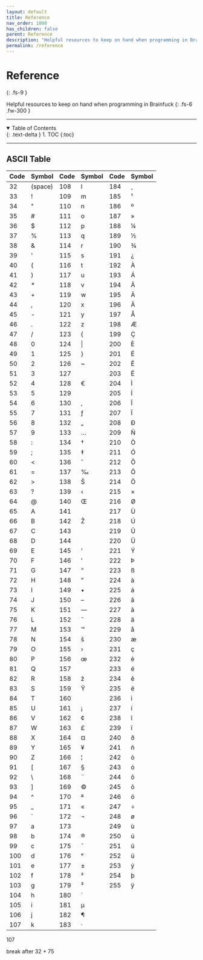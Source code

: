 ```yaml
---
layout: default
title: Reference
nav_order: 1000
has_children: false
parent: Reference
description: "Helpful resources to keep on hand when programming in Brainfuck."
permalink: /reference
---
```


# Reference
{: .fs-9 }

Helpful resources to keep on hand when programming in Brainfuck
{: .fs-6 .fw-300 }

---

<details open markdown="block">
  <summary>
    Table of Contents
  </summary>
  {: .text-delta }
1. TOC
{:toc}
</details>

---

## ASCII Table

| Code | Symbol  | Code | Symbol | Code | Symbol |
| ---- | ---     | ---  | ---    | ---  | ---    |
| 32   | (space) | 108  | l      | 184  | ¸      |
| 33   | !       | 109  | m      | 185  | ¹      |
| 34   | "       | 110  | n      | 186  | º      |
| 35   | #       | 111  | o      | 187  | »      |
| 36   | $       | 112  | p      | 188  | ¼      |
| 37   | %       | 113  | q      | 189  | ½      |
| 38   | &       | 114  | r      | 190  | ¾      |
| 39   | '       | 115  | s      | 191  | ¿      |
| 40   | (       | 116  | t      | 192  | À      |
| 41   | )       | 117  | u      | 193  | Á      |
| 42   | *       | 118  | v      | 194  | Â      |
| 43   | +       | 119  | w      | 195  | Ã      |
| 44   | ,       | 120  | x      | 196  | Ä      |
| 45   | -       | 121  | y      | 197  | Å      |
| 46   | .       | 122  | z      | 198  | Æ      |
| 47   | /       | 123  | {      | 199  | Ç      |
| 48   | 0       | 124  | \|     | 200  | È      |
| 49   | 1       | 125  | }      | 201  | É      |
| 50   | 2       | 126  | ~      | 202  | Ê      |
| 51   | 3       | 127  |        | 203  | Ë      |
| 52   | 4       | 128  | €      | 204  | Ì      |
| 53   | 5       | 129  |        | 205  | Í      |
| 54   | 6       | 130  | ‚      | 206  | Î      |
| 55   | 7       | 131  | ƒ      | 207  | Ï      |
| 56   | 8       | 132  | „      | 208  | Ð      |
| 57   | 9       | 133  | …      | 209  | Ñ      |
| 58   | :       | 134  | †      | 210  | Ò      |
| 59   | ;       | 135  | ‡      | 211  | Ó      |
| 60   | <       | 136  | ˆ      | 212  | Ô      |
| 61   | =       | 137  | ‰      | 213  | Õ      |
| 62   | >       | 138  | Š      | 214  | Ö      |
| 63   | ?       | 139  | ‹      | 215  | ×      |
| 64   | @       | 140  | Œ      | 216  | Ø      |
| 65   | A       | 141  |        | 217  | Ù      |
| 66   | B       | 142  | Ž      | 218  | Ú      |
| 67   | C       | 143  |        | 219  | Û      |
| 68   | D       | 144  |        | 220  | Ü      |
| 69   | E       | 145  | ‘      | 221  | Ý      |
| 70   | F       | 146  | ’      | 222  | Þ      |
| 71   | G       | 147  | “      | 223  | ß      |
| 72   | H       | 148  | ”      | 224  | à      |
| 73   | I       | 149  | •      | 225  | á      |
| 74   | J       | 150  | –      | 226  | â      |
| 75   | K       | 151  | —      | 227  | ã      |
| 76   | L       | 152  | ˜      | 228  | ä      |
| 77   | M       | 153  | ™      | 229  | å      |
| 78   | N       | 154  | š      | 230  | æ      |
| 79   | O       | 155  | ›      | 231  | ç      |
| 80   | P       | 156  | œ      | 232  | è      |
| 81   | Q       | 157  |        | 233  | é      |
| 82   | R       | 158  | ž      | 234  | ê      |
| 83   | S       | 159  | Ÿ      | 235  | ë      |
| 84   | T       | 160  |        | 236  | ì      |
| 85   | U       | 161  | ¡      | 237  | í      |
| 86   | V       | 162  | ¢      | 238  | î      |
| 87   | W       | 163  | £      | 239  | ï      |
| 88   | X       | 164  | ¤      | 240  | ð      |
| 89   | Y       | 165  | ¥      | 241  | ñ      |
| 90   | Z       | 166  | ¦      | 242  | ò      |
| 91   | \[      | 167  | §      | 243  | ó      |
| 92   | \\      | 168  | ¨      | 244  | ô      |
| 93   | \]      | 169  | ©      | 245  | õ      |
| 94   | ^       | 170  | ª      | 246  | ö      |
| 95   | \_      | 171  | «      | 247  | ÷      |
| 96   | \`      | 172  | ¬      | 248  | ø      |
| 97   | a       | 173  |        | 249  | ù      |
| 98   | b       | 174  | ®      | 250  | ú      |
| 99   | c       | 175  | ¯      | 251  | û      |
| 100  | d       | 176  | °      | 252  | ü      |
| 101  | e       | 177  | ±      | 253  | ý      |
| 102  | f       | 178  | ²      | 254  | þ      |
| 103  | g       | 179  | ³      | 255  | ÿ      |
| 104  | h       | 180  | ´      |      |        |
| 105  | i       | 181  | µ      |      |        |
| 106  | j       | 182  | ¶      |      |        |
| 107  | k       | 183  | ·      |      |        |

107   

break after 32 + 75
